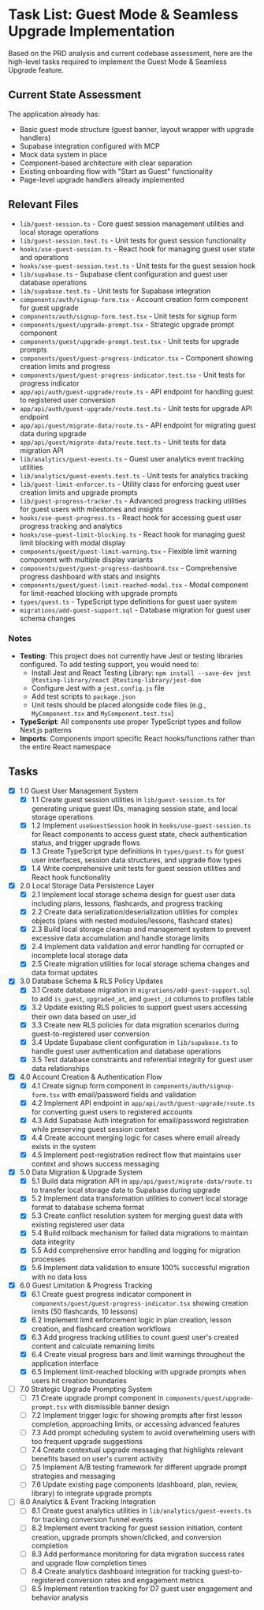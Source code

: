 # Task List: Guest Mode & Seamless Upgrade Implementation

Based on the PRD analysis and current codebase assessment, here are the high-level tasks required to implement the Guest Mode & Seamless Upgrade feature.

## Current State Assessment

The application already has:
- Basic guest mode structure (guest banner, layout wrapper with upgrade handlers)
- Supabase integration configured with MCP
- Mock data system in place
- Component-based architecture with clear separation
- Existing onboarding flow with "Start as Guest" functionality
- Page-level upgrade handlers already implemented

## Relevant Files

- `lib/guest-session.ts` - Core guest session management utilities and local storage operations
- `lib/guest-session.test.ts` - Unit tests for guest session functionality
- `hooks/use-guest-session.ts` - React hook for managing guest user state and operations
- `hooks/use-guest-session.test.ts` - Unit tests for the guest session hook
- `lib/supabase.ts` - Supabase client configuration and guest user database operations
- `lib/supabase.test.ts` - Unit tests for Supabase integration
- `components/auth/signup-form.tsx` - Account creation form component for guest upgrade
- `components/auth/signup-form.test.tsx` - Unit tests for signup form
- `components/guest/upgrade-prompt.tsx` - Strategic upgrade prompt component
- `components/guest/upgrade-prompt.test.tsx` - Unit tests for upgrade prompts
- `components/guest/guest-progress-indicator.tsx` - Component showing creation limits and progress
- `components/guest/guest-progress-indicator.test.tsx` - Unit tests for progress indicator
- `app/api/auth/guest-upgrade/route.ts` - API endpoint for handling guest to registered user conversion
- `app/api/auth/guest-upgrade/route.test.ts` - Unit tests for upgrade API endpoint
- `app/api/guest/migrate-data/route.ts` - API endpoint for migrating guest data during upgrade
- `app/api/guest/migrate-data/route.test.ts` - Unit tests for data migration API
- `lib/analytics/guest-events.ts` - Guest user analytics event tracking utilities
- `lib/analytics/guest-events.test.ts` - Unit tests for analytics tracking
- `lib/guest-limit-enforcer.ts` - Utility class for enforcing guest user creation limits and upgrade prompts
- `lib/guest-progress-tracker.ts` - Advanced progress tracking utilities for guest users with milestones and insights
- `hooks/use-guest-progress.ts` - React hook for accessing guest user progress tracking and analytics
- `hooks/use-guest-limit-blocking.ts` - React hook for managing guest limit blocking with modal display
- `components/guest/guest-limit-warning.tsx` - Flexible limit warning component with multiple display variants
- `components/guest/guest-progress-dashboard.tsx` - Comprehensive progress dashboard with stats and insights
- `components/guest/guest-limit-reached-modal.tsx` - Modal component for limit-reached blocking with upgrade prompts
- `types/guest.ts` - TypeScript type definitions for guest user system
- `migrations/add-guest-support.sql` - Database migration for guest user schema changes

### Notes

- **Testing**: This project does not currently have Jest or testing libraries configured. To add testing support, you would need to:
  - Install Jest and React Testing Library: `npm install --save-dev jest @testing-library/react @testing-library/jest-dom`
  - Configure Jest with a `jest.config.js` file
  - Add test scripts to `package.json`
  - Unit tests should be placed alongside code files (e.g., `MyComponent.tsx` and `MyComponent.test.tsx`)
- **TypeScript**: All components use proper TypeScript types and follow Next.js patterns
- **Imports**: Components import specific React hooks/functions rather than the entire React namespace

## Tasks

- [x] 1.0 Guest User Management System
  - [x] 1.1 Create guest session utilities in `lib/guest-session.ts` for generating unique guest IDs, managing session state, and local storage operations
  - [x] 1.2 Implement `useGuestSession` hook in `hooks/use-guest-session.ts` for React components to access guest state, check authentication status, and trigger upgrade flows
  - [x] 1.3 Create TypeScript type definitions in `types/guest.ts` for guest user interfaces, session data structures, and upgrade flow types
  - [x] 1.4 Write comprehensive unit tests for guest session utilities and React hook functionality

- [x] 2.0 Local Storage Data Persistence Layer
  - [x] 2.1 Implement local storage schema design for guest user data including plans, lessons, flashcards, and progress tracking
  - [x] 2.2 Create data serialization/deserialization utilities for complex objects (plans with nested modules/lessons, flashcard states)
  - [x] 2.3 Build local storage cleanup and management system to prevent excessive data accumulation and handle storage limits
  - [x] 2.4 Implement data validation and error handling for corrupted or incomplete local storage data
  - [x] 2.5 Create migration utilities for local storage schema changes and data format updates

- [x] 3.0 Database Schema & RLS Policy Updates
  - [x] 3.1 Create database migration in `migrations/add-guest-support.sql` to add `is_guest`, `upgraded_at`, and `guest_id` columns to profiles table
  - [x] 3.2 Update existing RLS policies to support guest users accessing their own data based on user_id
  - [x] 3.3 Create new RLS policies for data migration scenarios during guest-to-registered user conversion
  - [x] 3.4 Update Supabase client configuration in `lib/supabase.ts` to handle guest user authentication and database operations
  - [x] 3.5 Test database constraints and referential integrity for guest user data relationships

- [x] 4.0 Account Creation & Authentication Flow
  - [x] 4.1 Create signup form component in `components/auth/signup-form.tsx` with email/password fields and validation
  - [x] 4.2 Implement API endpoint in `app/api/auth/guest-upgrade/route.ts` for converting guest users to registered accounts
  - [x] 4.3 Add Supabase Auth integration for email/password registration while preserving guest session context
  - [x] 4.4 Create account merging logic for cases where email already exists in the system
  - [x] 4.5 Implement post-registration redirect flow that maintains user context and shows success messaging

- [x] 5.0 Data Migration & Upgrade System
  - [x] 5.1 Build data migration API in `app/api/guest/migrate-data/route.ts` to transfer local storage data to Supabase during upgrade
  - [x] 5.2 Implement data transformation utilities to convert local storage format to database schema format
  - [x] 5.3 Create conflict resolution system for merging guest data with existing registered user data
  - [x] 5.4 Build rollback mechanism for failed data migrations to maintain data integrity
  - [x] 5.5 Add comprehensive error handling and logging for migration processes
  - [x] 5.6 Implement data validation to ensure 100% successful migration with no data loss

- [x] 6.0 Guest Limitation & Progress Tracking
  - [x] 6.1 Create guest progress indicator component in `components/guest/guest-progress-indicator.tsx` showing creation limits (50 flashcards, 10 lessons)
  - [x] 6.2 Implement limit enforcement logic in plan creation, lesson creation, and flashcard creation workflows
  - [x] 6.3 Add progress tracking utilities to count guest user's created content and calculate remaining limits
  - [x] 6.4 Create visual progress bars and limit warnings throughout the application interface
  - [x] 6.5 Implement limit-reached blocking with upgrade prompts when users hit creation boundaries

- [ ] 7.0 Strategic Upgrade Prompting System
  - [ ] 7.1 Create upgrade prompt component in `components/guest/upgrade-prompt.tsx` with dismissible banner design
  - [ ] 7.2 Implement trigger logic for showing prompts after first lesson completion, approaching limits, or accessing advanced features
  - [ ] 7.3 Add prompt scheduling system to avoid overwhelming users with too frequent upgrade suggestions
  - [ ] 7.4 Create contextual upgrade messaging that highlights relevant benefits based on user's current activity
  - [ ] 7.5 Implement A/B testing framework for different upgrade prompt strategies and messaging
  - [ ] 7.6 Update existing page components (dashboard, plan, review, library) to integrate upgrade prompts

- [ ] 8.0 Analytics & Event Tracking Integration
  - [ ] 8.1 Create guest analytics utilities in `lib/analytics/guest-events.ts` for tracking conversion funnel events
  - [ ] 8.2 Implement event tracking for guest session initiation, content creation, upgrade prompts shown/clicked, and conversion completion
  - [ ] 8.3 Add performance monitoring for data migration success rates and upgrade flow completion times
  - [ ] 8.4 Create analytics dashboard integration for tracking guest-to-registered conversion rates and engagement metrics
  - [ ] 8.5 Implement retention tracking for D7 guest user engagement and behavior analysis
